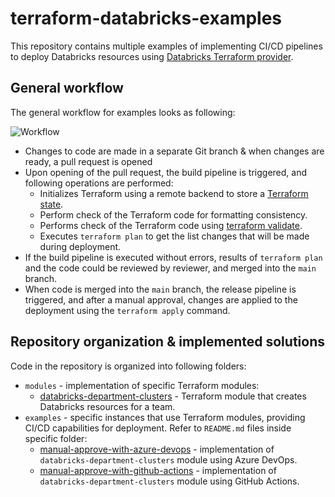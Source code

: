 # terraform-databricks-examples

This repository contains multiple examples of implementing CI/CD pipelines to deploy Databricks resources using [Databricks Terraform provider](https://registry.terraform.io/providers/databricks/databricks/latest/docs).

## General workflow

The general workflow for examples looks as following:

![Workflow](images/terraform-databricks-pipeline-azure-devops.png)

* Changes to code are made in a separate Git branch & when changes are ready, a pull request is opened
* Upon opening of the pull request, the build pipeline is triggered, and following operations are performed:
  * Initializes Terraform using a remote backend to store a [Terraform state](https://www.terraform.io/language/state).
  * Perform check of the Terraform code for formatting consistency.
  * Performs check of the Terraform code using [terraform validate](https://www.terraform.io/cli/commands/validate).
  * Executes `terraform plan` to get the list changes that will be made during deployment.
* If the build pipeline is executed without errors, results of `terraform plan` and the code could be reviewed by reviewer, and merged into the `main` branch.
* When code is merged into the `main` branch, the release pipeline is triggered, and after a manual approval, changes are applied to the deployment using the `terraform apply` command.


## Repository organization & implemented solutions

Code in the repository is organized into following folders:

* `modules` - implementation of specific Terraform modules:
  * [databricks-department-clusters](modules/databricks-department-clusters/) - Terraform module that creates Databricks resources for a team.
* `examples` - specific instances that use Terraform modules, providing CI/CD capabilities for deployment. Refer to `README.md` files inside specific folder:
  * [manual-approve-with-azure-devops](examples/manual-approve-with-azure-devops) - implementation of `databricks-department-clusters` module using Azure DevOps. 
  * [manual-approve-with-github-actions](examples/manual-approve-with-github-actions) - implementation of `databricks-department-clusters` module using GitHub Actions. 
